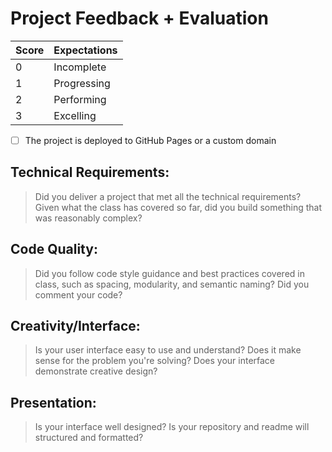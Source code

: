# Project Feedback + Evaluation

| Score | Expectations |
| --- | --- |
| 0 | Incomplete |
| 1 | Progressing |
| 2 | Performing |
| 3 | Excelling |

- [ ] The project is deployed to GitHub Pages or a custom domain

## Technical Requirements:

> Did you deliver a project that met all the technical requirements? Given what the class has covered so far, did you build something that was reasonably complex?

## Code Quality:

> Did you follow code style guidance and best practices covered in class, such as spacing, modularity, and semantic naming? Did you comment your code?

## Creativity/Interface:

> Is your user interface easy to use and understand? Does it make sense for the problem you're solving? Does your interface demonstrate creative design?

## Presentation:

> Is your interface well designed? Is your repository and readme will structured and formatted?

